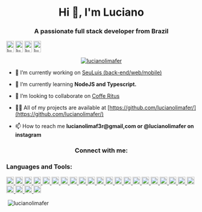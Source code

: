 <h1 align="center">Hi 👋, I'm Luciano</h1>
<h3 align="center">A passionate full stack developer from Brazil</h3>
<p align="center">

<a href="https://twitter.com/lucianolimfer" target="blank"><img align="center" src="https://cdn.jsdelivr.net/npm/simple-icons@3.0.1/icons/twitter.svg" alt="lucianolimfer" height="30" width="20" /></a>
<a href="https://linkedin.com/in/lucianolimafer" target="blank"><img align="center" src="https://cdn.jsdelivr.net/npm/simple-icons@3.0.1/icons/linkedin.svg" alt="lucianolimafer" height="30" width="20" /></a>
<a href="https://instagram.com/lucianolimafer" target="blank"><img align="center" src="https://cdn.jsdelivr.net/npm/simple-icons@3.0.1/icons/instagram.svg" alt="lucianolimafer" height="30" width="20" /></a>
<a href="https://www.behance.net/lucianolimafer" target="blank"><img align="center" src="https://cdn.jsdelivr.net/npm/simple-icons@3.0.1/icons/behance.svg" alt="lucianolimafer" height="30" width="20" /></a>
</p>

<p align="center"> <a href="https://github.com/ryo-ma/github-profile-trophy"><img src="https://github-profile-trophy.vercel.app/?username=lucianolimafer&margin-w=15&row=1" alt="lucianolimafer" /></a> </p>

- 🔭 I’m currently working on [SeuLuis (back-end/web/mobile)](https://github.com/lucianolimafer/gobarber)

- 🌱 I’m currently learning **NodeJS and Typescript.**

- 👯 I’m looking to collaborate on [Coffe Ritus](https://github.com/lucianolimafer/cofferitus)

- 👨‍💻 All of my projects are available at [https://github.com/lucianolimafer/](https://github.com/lucianolimafer/)

- 📫 How to reach me **lucianolimaf3r@gmail,com or @lucianolimafer on instagram**

<h3 align="center">Connect with me:</h3>


<h3 align="left">Languages and Tools:</h3>
<p align="left"> <a href="https://www.arduino.cc/" target="_blank"> <img src="https://cdn.worldvectorlogo.com/logos/arduino-1.svg" alt="arduino" width="20" height="20"/> </a> <a href="https://aws.amazon.com" target="_blank"> <img src="https://devicons.github.io/devicon/devicon.git/icons/amazonwebservices/amazonwebservices-original-wordmark.svg" alt="aws" width="20" height="20"/> </a> <a href="https://www.w3schools.com/css/" target="_blank"> <img src="https://devicons.github.io/devicon/devicon.git/icons/css3/css3-original-wordmark.svg" alt="css3" width="20" height="20"/> </a> <a href="https://www.djangoproject.com/" target="_blank"> <img src="https://devicons.github.io/devicon/devicon.git/icons/django/django-original.svg" alt="django" width="20" height="20"/> </a> <a href="https://www.docker.com/" target="_blank"> <img src="https://devicons.github.io/devicon/devicon.git/icons/docker/docker-original-wordmark.svg" alt="docker" width="20" height="20"/> </a> <a href="https://www.electronjs.org" target="_blank"> <img src="https://devicons.github.io/devicon/devicon.git/icons/electron/electron-original.svg" alt="electron" width="20" height="20"/> </a> <a href="https://www.figma.com/" target="_blank"> <img src="https://www.vectorlogo.zone/logos/figma/figma-icon.svg" alt="figma" width="20" height="20"/> </a> <a href="https://flask.palletsprojects.com/" target="_blank"> <img src="https://www.vectorlogo.zone/logos/pocoo_flask/pocoo_flask-icon.svg" alt="flask" width="20" height="20"/> </a> <a href="https://git-scm.com/" target="_blank"> <img src="https://www.vectorlogo.zone/logos/git-scm/git-scm-icon.svg" alt="git" width="20" height="20"/> </a> <a href="https://heroku.com" target="_blank"> <img src="https://www.vectorlogo.zone/logos/heroku/heroku-icon.svg" alt="heroku" width="20" height="20"/> </a> <a href="https://www.w3.org/html/" target="_blank"> <img src="https://devicons.github.io/devicon/devicon.git/icons/html5/html5-original-wordmark.svg" alt="html5" width="20" height="20"/> </a> <a href="https://www.adobe.com/in/products/illustrator.html" target="_blank"> <img src="https://www.vectorlogo.zone/logos/adobe_illustrator/adobe_illustrator-icon.svg" alt="illustrator" width="20" height="20"/> </a> <a href="https://developer.mozilla.org/en-US/docs/Web/JavaScript" target="_blank"> <img src="https://devicons.github.io/devicon/devicon.git/icons/javascript/javascript-original.svg" alt="javascript" width="20" height="20"/> </a> <a href="https://jestjs.io" target="_blank"> <img src="https://www.vectorlogo.zone/logos/jestjsio/jestjsio-icon.svg" alt="jest" width="20" height="20"/> </a> <a href="https://kubernetes.io" target="_blank"> <img src="https://www.vectorlogo.zone/logos/kubernetes/kubernetes-icon.svg" alt="kubernetes" width="20" height="20"/> </a> <a href="https://www.linux.org/" target="_blank"> <img src="https://devicons.github.io/devicon/devicon.git/icons/linux/linux-original.svg" alt="linux" width="20" height="20"/> </a> <a href="https://www.mongodb.com/" target="_blank"> <img src="https://devicons.github.io/devicon/devicon.git/icons/mongodb/mongodb-original-wordmark.svg" alt="mongodb" width="20" height="20"/> </a> <a href="https://www.mysql.com/" target="_blank"> <img src="https://devicons.github.io/devicon/devicon.git/icons/mysql/mysql-original-wordmark.svg" alt="mysql" width="20" height="20"/> </a> <a href="https://nodejs.org" target="_blank"> <img src="https://devicons.github.io/devicon/devicon.git/icons/nodejs/nodejs-original-wordmark.svg" alt="nodejs" width="20" height="20"/> </a> <a href="https://www.photoshop.com/en" target="_blank"> <img src="https://devicons.github.io/devicon/devicon.git/icons/photoshop/photoshop-plain.svg" alt="photoshop" width="20" height="20"/> </a> <a href="https://www.postgresql.org" target="_blank"> <img src="https://devicons.github.io/devicon/devicon.git/icons/postgresql/postgresql-original-wordmark.svg" alt="postgresql" width="20" height="20"/> </a> <a href="https://www.python.org" target="_blank"> <img src="https://devicons.github.io/devicon/devicon.git/icons/python/python-original.svg" alt="python" width="20" height="20"/> </a> <a href="https://reactjs.org/" target="_blank"> <img src="https://devicons.github.io/devicon/devicon.git/icons/react/react-original-wordmark.svg" alt="react" width="20" height="20"/> </a> <a href="https://reactnative.dev/" target="_blank"> <img src="https://reactnative.dev/img/header_logo.svg" alt="reactnative" width="20" height="20"/> </a> <a href="https://www.typescriptlang.org/" target="_blank"> <img src="https://devicons.github.io/devicon/devicon.git/icons/typescript/typescript-original.svg" alt="typescript" width="20" height="20"/> </a> </p>

<p>&nbsp;<img align="center" src="https://github-readme-stats.vercel.app/api?username=lucianolimafer&show_icons=true&locale=en" alt="lucianolimafer" /></p>
